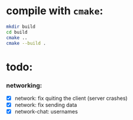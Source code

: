 # compile with `cmake`:
```sh
mkdir build 
cd build  
cmake .. 
cmake --build . 
```

# todo:
### networking:
- [x] network: fix quiting the client (server crashes)
- [x] network: fix sending data  
- [x] network-chat: usernames 
